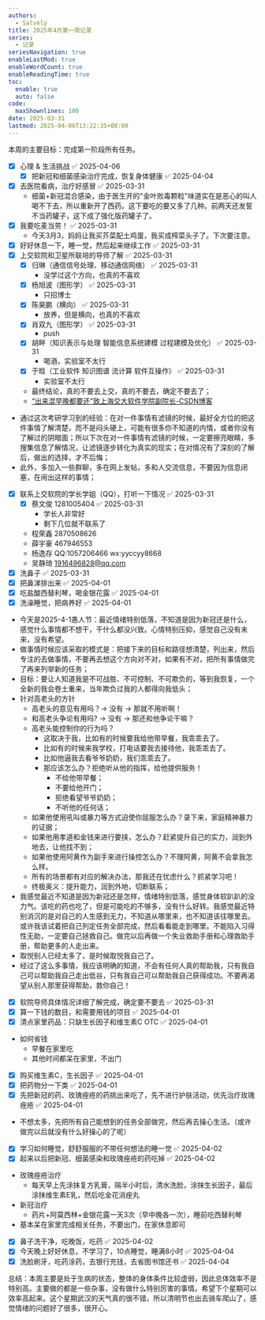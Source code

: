 ```yaml
---
authors:
  - Salvely
title: 2025年4月第一周记录
series:
  - 记录
seriesNavigation: true
enableLastMod: true
enableWordCount: true
enableReadingTime: true
toc:
  enable: true
  auto: false
code:
  maxShownlines: 100
date: 2025-03-31
lastmod: 2025-04-06T13:22:35+08:00
---
```


<!--more-->

本周的主要目标：完成第一阶段所有任务。

- [x] 心理 & 生活挑战 ✅ 2025-04-06
	- [x] 把新冠和细菌感染治疗完成，恢复身体健康 ✅ 2025-04-04
- [x] 去医院看病，治疗好感冒 ✅ 2025-03-31
	- 细菌+新冠混合感染，由于医生开的"金叶败毒颗粒"味道实在是恶心的叫人喝不下去，所以重新开了西药。这下要吃的要又多了几种。前两天还发誓不当药罐子，这下成了强化版药罐子了。
- [x] 我要吃麦当劳！ ✅ 2025-03-31
	- 今天3月3，妈妈让我买芥菜配土鸡蛋，我买成榨菜头子了。下次要注意。
- [x] 好好休息一下，睡一觉，然后起来继续工作 ✅ 2025-03-31
- [x] 上交软院和卫星所联培的导师了解 ✅ 2025-03-31
	- [x] 归琳（通信信号处理、移动通信网络） ✅ 2025-03-31
		- 没学过这个方向，也真的不喜欢
	- [x] 杨旭波（图形学） ✅ 2025-03-31
		- 只招博士
	- [x] 陈昊鹏（横向） ✅ 2025-03-31
		- 放养，但是横向，也真的不喜欢
	- [x] 肖双九（图形学） ✅ 2025-03-31
		- push
	- [x] 胡畔（知识表示与处理 智能信息系统建模 过程建模及优化） ✅ 2025-03-31
		- 喝酒，实验室不太行
	- [x] 于晗（工业软件 知识图谱 流计算 软件互操作） ✅ 2025-03-31
		- 实验室不太行
	- 最终结论，真的不要去上交，真的不要去，确定不要去了；
	- [“出来混早晚都要还”致上海交大软件学院副院长-CSDN博客](https://blog.csdn.net/iteye_17702/article/details/81897854)
- 通过这次考研学习到的经验：在对一件事情有滤镜的时候，最好全方位的把这件事情了解清楚，而不是闷头硬上，可能有很多你不知道的内情，或者你没有了解过的阴暗面；所以下次在对一件事情有滤镜的时候，一定要擦亮眼睛，多搜集信息了解情况，让滤镜逐步转化为真实的现实；在对情况有了深刻的了解后，做出的选择，才不后悔；
- 此外，多加入一些群聊，多在网上发帖，多和人交流信息，不要因为信息闭塞，在闹出这样的事情；
- [x] 联系上交软院的学长学姐（QQ），打听一下情况 ✅ 2025-03-31
	- [x] 蔡文俊 1281005404 ✅ 2025-03-31
		- 学长人非常好
		- 剩下几位就不联系了
	- 程荣鑫 2870508626
	- 薛宇豪 467946553
	- 杨逸存 QQ:1057206466 wx:yyccyy8668
	- 吴静琦 [1916496828@qq.com](mailto:1916496828@qq.com)
- [x] 洗鼻子 ✅ 2025-03-31
- [x] 把鼻涕排出来 ✅ 2025-04-01
- [x] 吃盐酸西替利琴，喝金银花露 ✅ 2025-04-01
- [x] 洗澡睡觉，把病养好 ✅ 2025-04-01
- 今天是2025-4-1愚人节：最近情绪特别低落，不知道是因为新冠还是什么，感觉什么事情都不想干，干什么都没兴致。心情特别压抑，感觉自己没有未来，没有希望。
- 做事情时候应该采取的模式是：把接下来的目标和路径想清楚，列出来，然后专注的去做事情，不要再去想这个方向对不对，如果有不对，把所有事情做完了再来列举新的任务；
- 目标：要让人知道我是不可战胜、不可控制、不可欺负的，等到我恢复，一个全新的我会卷土重来，当年欺负过我的人都得向我低头；
- 针对高老头的方针
	- 高老头的意见有用吗？-> 没有 -> 那就不用听啊！
	- 和高老头争论有用吗? -> 没有 -> 那还和他争论干嘛？
	- 高老头能控制你的行为吗？
		- 这取决于我，比如有的时候要我给他带早餐，我乖乖去了。
		- 比如有的时候来我学校，打电话要我去接待他，我乖乖去了。
		- 比如他逼我去看爷爷奶奶，我们乖乖去了。
		- 那应该怎么办？拒绝听从他的指挥，给他提供服务！
			- 不给他带早餐；
			- 不要给他开门；
			- 拒绝看望爷爷奶奶；
			- 不听他的任何话；
	- 如果他使用吼叫或暴力等方式迫使你屈服怎么办？录下来，家庭精神暴力的证据；
	- 如果他用孝道和金钱来进行要挟，怎么办？赶紧提升自己的实力，润到外地去，让他找不到；
	- 如果他使用阿黄作为副手来进行操控怎么办？不理阿黄，阿黄不会拿我怎么样。
	- 所有的场景都有对应的解决办法，那我还在忧虑什么？抓紧学习吧！
	- 终极奥义：提升能力，润到外地，切断联系；
- 我感觉最近不知道是因为新冠还是怎样，情绪特别低落，感觉身体软趴趴的没力气。该吃的药也吃了，但是可能吃的不够多，没有什么好转。我感觉最近特别消沉的是对自己的人生感到无力，不知道从哪里来，也不知道该往哪里去。或许我该试着把自己列定任务全部完成，然后看看能走到哪里。不能陷入习得性无助，一定要自己拯救自己。做完以后再做一个失业救助手册和心理救助手册，帮助更多的人走出来。
- 取悦别人已经太多了，是时候取悦我自己了。
- 经过了这么多事情，我应该明确的知道，不会有任何人真的帮助我，只有我自己可以帮助我自己走出低谷，只有我自己可以帮助我自己获得成功。不要再渴望从别人那里获得帮助，救你自己！
- [x] 软院导师具体情况详细了解完成，确定要不要去 ✅ 2025-03-31
- [x] 算一下钱的数目，和需要用钱的项目 ✅ 2025-04-01
- [x] 清点家里药品：只缺生长因子和维生素C OTC ✅ 2025-04-01
- 如何省钱
	- 早餐在家里吃
	- 其他时间都呆在家里，不出门
- [x] 购买维生素C，生长因子 ✅ 2025-04-01
- [x] 把药物分一下类 ✅ 2025-04-01
- [x] 先把新冠的药、玫瑰痤疮的药挑出来吃了，先不进行护肤活动，优先治疗玫瑰痤疮 ✅ 2025-04-01
- 不想太多，先把所有自己能想到的任务全部做完，然后再去操心生活。（或许做完以后就没有什么好操心的了呢）
- [x] 学习如何睡觉，舒舒服服的不带任何想法的睡一觉 ✅ 2025-04-02
- [x] 起来以后把新冠、细菌感染和玫瑰痤疮的药吃掉 ✅ 2025-04-02
- 玫瑰痤疮治疗
	- 每天早上先涂抹复方乳膏，隔半小时后，清水洗脸，涂抹生长因子，最后涂抹维生素E乳，然后吃金花消痤丸
- 新冠治疗
	- 药片+阿莫西林+金银花露一天3次（早中晚各一次），睡前吃西替利琴
- 基本呆在家里完成相关任务，不要出门，在家休息即可
- [x] 鼻子洗干净，吃晚饭，吃药 ✅ 2025-04-02
- [x] 今天晚上好好休息，不学习了，10点睡觉，睡满8小时 ✅ 2025-04-04
- [x] 洗脸刷牙，吃药涂药，去银行充钱，去省图书馆还书 ✅ 2025-04-04

总结：本周主要是处于生病的状态，整体的身体条件比较虚弱，因此总体效率不是特别高。主要做的都是一些杂事，没有做什么特别厉害的事情。希望下个星期可以效率高起来。这个星期武汉的天气真的很不错，所以清明节也出去骑车爬山了，感觉情绪的问题好了很多，很开心。
